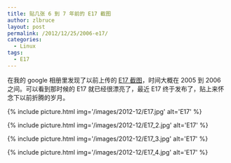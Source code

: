 ```yaml
---
title: 贴几张 6 到 7 年前的 E17 截图
author: zlbruce
layout: post
permalink: /2012/12/25/2006-e17/
categories:
  - Linux
tags:
  - E17
---
```

在我的 google 相册里发现了以前上传的 [E17 截图][1]，时间大概在 2005 到 2006 之间。可以看到那时候的 E17 就已经很漂亮了，最近 E17 终于发布了，贴上来怀念下以前折腾的岁月。

{% include picture.html img='/images/2012-12/E17.jpg' alt='E17' %}

{% include picture.html img='/images/2012-12/E17_2.jpg' alt='E17' %}

{% include picture.html img='/images/2012-12/E17_3.jpg' alt='E17' %}

{% include picture.html img='/images/2012-12/E17_4.jpg' alt='E17' %}

 [1]: https://picasaweb.google.com/104930023993795827931/E17?authuser=0&feat=directlink "E17"
